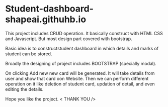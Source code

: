 # Student-dashboard-shapeai.githuhb.io
This project includes CRUD operation. It basically construct with HTML CSS and Javascript. But most design part covered with bootstrap.

Basic idea is to constructstudent dashboard in which details and marks of student can be stored.

Broadly the designing of project includes BOOTSTRAP (specially modal).

On clicking Add new new card will be generated. It will take details from user and show that card oon Website. Then we can perform different operation on it like deletion of student card, updation of detail, and even editing the details.

Hope you like the project.
< THANK YOU />
